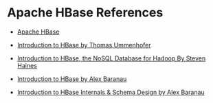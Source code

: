 Apache HBase References
=======================
* [Apache HBase](http://hbase.apache.org/)

* [Introduction to HBase by Thomas Ummenhofer](http://www.ymc.ch/en/introduction-to-hbase)

* [Introduction to HBase, the NoSQL Database for Hadoop By Steven Haines](http://www.informit.com/articles/printerfriendly/2253412)

* [Introduction to HBase by Alex Baranau](http://www.slideshare.net/alexbaranau/intro-to-hbase)

* [Introduction to HBase Internals & Schema Design by Alex Baranau](http://www.slideshare.net/alexbaranau/intro-to-hbase-internals-schema-design-for-hbase-users?next_slideshow=1)



